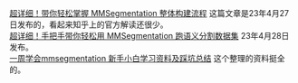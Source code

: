 [超详细！带你轻松掌握 MMSegmentation 整体构建流程](https://zhuanlan.zhihu.com/p/520397255) 这篇文章是23年4月27日发布的，看起来知乎上的官方解读还很少。   
[超详细！手把手带你轻松用 MMSegmentation 跑语义分割数据集](https://zhuanlan.zhihu.com/p/525422379) 23年4月28日发布。    
[一周学会mmsegmentation 新手小白学习资料及踩坑总结](https://zhuanlan.zhihu.com/p/621969092) 这个整理的资料挺全的。   